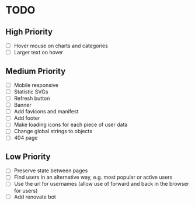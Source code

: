 # TODO

## High Priority

- [ ] Hover mouse on charts and categories
- [ ] Larger text on hover

## Medium Priority

- [ ] Mobile responsive
- [ ] Statistic SVGs
- [ ] Refresh button
- [ ] Banner
- [ ] Add favicons and manifest
- [ ] Add footer
- [ ] Make loading icons for each piece of user data
- [ ] Change global strings to objects
- [ ] 404 page

## Low Priority

- [ ] Preserve state between pages
- [ ] Find users in an alternative way, e.g. most popular or active users
- [ ] Use the url for usernames (allow use of forward and back in the browser for users)
- [ ] Add renovate bot
